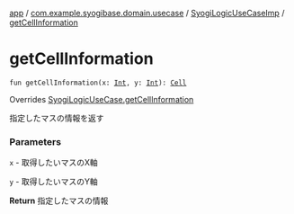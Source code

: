 [app](../../index.md) / [com.example.syogibase.domain.usecase](../index.md) / [SyogiLogicUseCaseImp](index.md) / [getCellInformation](./get-cell-information.md)

# getCellInformation

`fun getCellInformation(x: `[`Int`](https://kotlinlang.org/api/latest/jvm/stdlib/kotlin/-int/index.html)`, y: `[`Int`](https://kotlinlang.org/api/latest/jvm/stdlib/kotlin/-int/index.html)`): `[`Cell`](../../com.example.syogibase.domain.model/-cell/index.md)

Overrides [SyogiLogicUseCase.getCellInformation](../-syogi-logic-use-case/get-cell-information.md)

指定したマスの情報を返す

### Parameters

`x` - 取得したいマスのX軸

`y` - 取得したいマスのY軸

**Return**
指定したマスの情報

